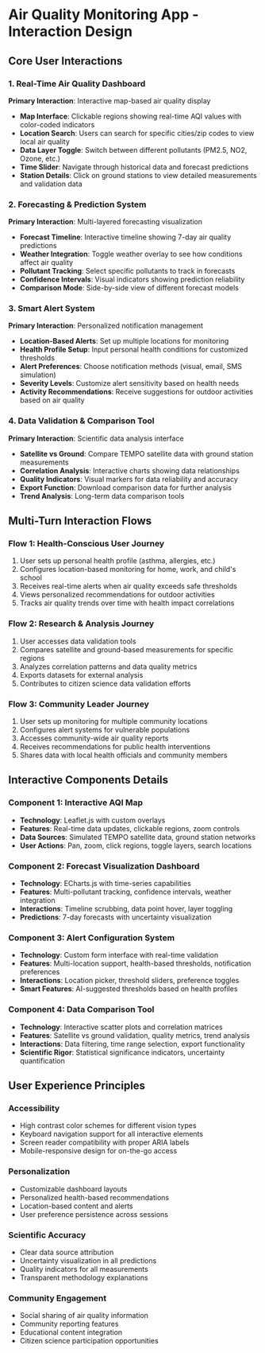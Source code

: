 # Air Quality Monitoring App - Interaction Design

## Core User Interactions

### 1. Real-Time Air Quality Dashboard
**Primary Interaction**: Interactive map-based air quality display
- **Map Interface**: Clickable regions showing real-time AQI values with color-coded indicators
- **Location Search**: Users can search for specific cities/zip codes to view local air quality
- **Data Layer Toggle**: Switch between different pollutants (PM2.5, NO2, Ozone, etc.)
- **Time Slider**: Navigate through historical data and forecast predictions
- **Station Details**: Click on ground stations to view detailed measurements and validation data

### 2. Forecasting & Prediction System
**Primary Interaction**: Multi-layered forecasting visualization
- **Forecast Timeline**: Interactive timeline showing 7-day air quality predictions
- **Weather Integration**: Toggle weather overlay to see how conditions affect air quality
- **Pollutant Tracking**: Select specific pollutants to track in forecasts
- **Confidence Intervals**: Visual indicators showing prediction reliability
- **Comparison Mode**: Side-by-side view of different forecast models

### 3. Smart Alert System
**Primary Interaction**: Personalized notification management
- **Location-Based Alerts**: Set up multiple locations for monitoring
- **Health Profile Setup**: Input personal health conditions for customized thresholds
- **Alert Preferences**: Choose notification methods (visual, email, SMS simulation)
- **Severity Levels**: Customize alert sensitivity based on health needs
- **Activity Recommendations**: Receive suggestions for outdoor activities based on air quality

### 4. Data Validation & Comparison Tool
**Primary Interaction**: Scientific data analysis interface
- **Satellite vs Ground**: Compare TEMPO satellite data with ground station measurements
- **Correlation Analysis**: Interactive charts showing data relationships
- **Quality Indicators**: Visual markers for data reliability and accuracy
- **Export Function**: Download comparison data for further analysis
- **Trend Analysis**: Long-term data comparison tools

## Multi-Turn Interaction Flows

### Flow 1: Health-Conscious User Journey
1. User sets up personal health profile (asthma, allergies, etc.)
2. Configures location-based monitoring for home, work, and child's school
3. Receives real-time alerts when air quality exceeds safe thresholds
4. Views personalized recommendations for outdoor activities
5. Tracks air quality trends over time with health impact correlations

### Flow 2: Research & Analysis Journey
1. User accesses data validation tools
2. Compares satellite and ground-based measurements for specific regions
3. Analyzes correlation patterns and data quality metrics
4. Exports datasets for external analysis
5. Contributes to citizen science data validation efforts

### Flow 3: Community Leader Journey
1. User sets up monitoring for multiple community locations
2. Configures alert systems for vulnerable populations
3. Accesses community-wide air quality reports
4. Receives recommendations for public health interventions
5. Shares data with local health officials and community members

## Interactive Components Details

### Component 1: Interactive AQI Map
- **Technology**: Leaflet.js with custom overlays
- **Features**: Real-time data updates, clickable regions, zoom controls
- **Data Sources**: Simulated TEMPO satellite data, ground station networks
- **User Actions**: Pan, zoom, click regions, toggle layers, search locations

### Component 2: Forecast Visualization Dashboard
- **Technology**: ECharts.js with time-series capabilities
- **Features**: Multi-pollutant tracking, confidence intervals, weather integration
- **Interactions**: Timeline scrubbing, data point hover, layer toggling
- **Predictions**: 7-day forecasts with uncertainty visualization

### Component 3: Alert Configuration System
- **Technology**: Custom form interface with real-time validation
- **Features**: Multi-location support, health-based thresholds, notification preferences
- **Interactions**: Location picker, threshold sliders, preference toggles
- **Smart Features**: AI-suggested thresholds based on health profiles

### Component 4: Data Comparison Tool
- **Technology**: Interactive scatter plots and correlation matrices
- **Features**: Satellite vs ground validation, quality metrics, trend analysis
- **Interactions**: Data filtering, time range selection, export functionality
- **Scientific Rigor**: Statistical significance indicators, uncertainty quantification

## User Experience Principles

### Accessibility
- High contrast color schemes for different vision types
- Keyboard navigation support for all interactive elements
- Screen reader compatibility with proper ARIA labels
- Mobile-responsive design for on-the-go access

### Personalization
- Customizable dashboard layouts
- Personalized health-based recommendations
- Location-based content and alerts
- User preference persistence across sessions

### Scientific Accuracy
- Clear data source attribution
- Uncertainty visualization in all predictions
- Quality indicators for all measurements
- Transparent methodology explanations

### Community Engagement
- Social sharing of air quality information
- Community reporting features
- Educational content integration
- Citizen science participation opportunities